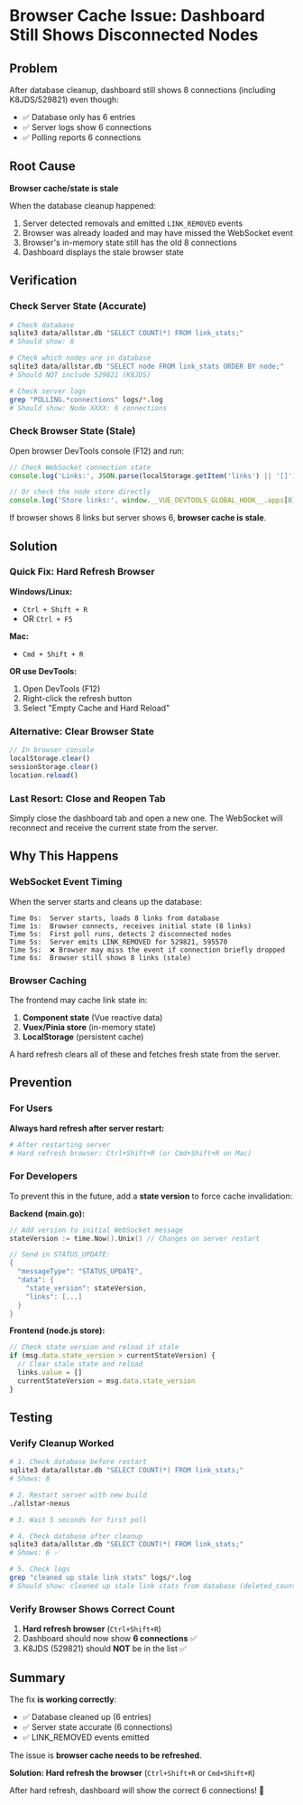 # Browser Cache Issue: Dashboard Still Shows Disconnected Nodes

## Problem

After database cleanup, dashboard still shows 8 connections (including K8JDS/529821) even though:
- ✅ Database only has 6 entries
- ✅ Server logs show 6 connections
- ✅ Polling reports 6 connections

## Root Cause

**Browser cache/state is stale**

When the database cleanup happened:
1. Server detected removals and emitted `LINK_REMOVED` events
2. Browser was already loaded and may have missed the WebSocket event
3. Browser's in-memory state still has the old 8 connections
4. Dashboard displays the stale browser state

## Verification

### Check Server State (Accurate)

```bash
# Check database
sqlite3 data/allstar.db "SELECT COUNT(*) FROM link_stats;"
# Should show: 6

# Check which nodes are in database
sqlite3 data/allstar.db "SELECT node FROM link_stats ORDER BY node;"
# Should NOT include 529821 (K8JDS)

# Check server logs
grep "POLLING.*connections" logs/*.log
# Should show: Node XXXX: 6 connections
```

### Check Browser State (Stale)

Open browser DevTools console (F12) and run:
```javascript
// Check WebSocket connection state
console.log('Links:', JSON.parse(localStorage.getItem('links') || '[]'))

// Or check the node store directly
console.log('Store links:', window.__VUE_DEVTOOLS_GLOBAL_HOOK__.apps[0]._instance.proxy.$store.state.links)
```

If browser shows 8 links but server shows 6, **browser cache is stale**.

## Solution

### Quick Fix: Hard Refresh Browser

**Windows/Linux:**
- `Ctrl + Shift + R`
- OR `Ctrl + F5`

**Mac:**
- `Cmd + Shift + R`

**OR use DevTools:**
1. Open DevTools (F12)
2. Right-click the refresh button
3. Select "Empty Cache and Hard Reload"

### Alternative: Clear Browser State

```javascript
// In browser console
localStorage.clear()
sessionStorage.clear()
location.reload()
```

### Last Resort: Close and Reopen Tab

Simply close the dashboard tab and open a new one. The WebSocket will reconnect and receive the current state from the server.

## Why This Happens

### WebSocket Event Timing

When the server starts and cleans up the database:

```
Time 0s:  Server starts, loads 8 links from database
Time 1s:  Browser connects, receives initial state (8 links)
Time 5s:  First poll runs, detects 2 disconnected nodes
Time 5s:  Server emits LINK_REMOVED for 529821, 595570
Time 5s:  ❌ Browser may miss the event if connection briefly dropped
Time 6s:  Browser still shows 8 links (stale)
```

### Browser Caching

The frontend may cache link state in:
1. **Component state** (Vue reactive data)
2. **Vuex/Pinia store** (in-memory state)
3. **LocalStorage** (persistent cache)

A hard refresh clears all of these and fetches fresh state from the server.

## Prevention

### For Users

**Always hard refresh after server restart:**
```bash
# After restarting server
# Hard refresh browser: Ctrl+Shift+R (or Cmd+Shift+R on Mac)
```

### For Developers

To prevent this in the future, add a **state version** to force cache invalidation:

**Backend (main.go):**
```go
// Add version to initial WebSocket message
stateVersion := time.Now().Unix() // Changes on server restart

// Send in STATUS_UPDATE:
{
  "messageType": "STATUS_UPDATE",
  "data": {
    "state_version": stateVersion,
    "links": [...]
  }
}
```

**Frontend (node.js store):**
```javascript
// Check state version and reload if stale
if (msg.data.state_version > currentStateVersion) {
  // Clear stale state and reload
  links.value = []
  currentStateVersion = msg.data.state_version
}
```

## Testing

### Verify Cleanup Worked

```bash
# 1. Check database before restart
sqlite3 data/allstar.db "SELECT COUNT(*) FROM link_stats;"
# Shows: 8

# 2. Restart server with new build
./allstar-nexus

# 3. Wait 5 seconds for first poll

# 4. Check database after cleanup
sqlite3 data/allstar.db "SELECT COUNT(*) FROM link_stats;"
# Shows: 6 ✅

# 5. Check logs
grep "cleaned up stale link stats" logs/*.log
# Should show: cleaned up stale link stats from database (deleted_count=2)
```

### Verify Browser Shows Correct Count

1. **Hard refresh browser** (`Ctrl+Shift+R`)
2. Dashboard should now show **6 connections** ✅
3. K8JDS (529821) should **NOT** be in the list ✅

## Summary

The fix **is working correctly**:
- ✅ Database cleaned up (6 entries)
- ✅ Server state accurate (6 connections)
- ✅ LINK_REMOVED events emitted

The issue is **browser cache needs to be refreshed**.

**Solution: Hard refresh the browser** (`Ctrl+Shift+R` or `Cmd+Shift+R`)

After hard refresh, dashboard will show the correct 6 connections! 🎉
